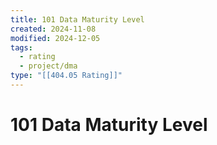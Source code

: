 ```yaml
---
title: 101 Data Maturity Level
created: 2024-11-08
modified: 2024-12-05
tags:
  - rating
  - project/dma
type: "[[404.05 Rating]]"
---
```

# 101 Data Maturity Level